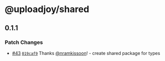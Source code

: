 # @uploadjoy/shared

## 0.1.1

### Patch Changes

- [#43](https://github.com/Uploadjoy/uploadjoy/pull/43) [`019caf9`](https://github.com/Uploadjoy/uploadjoy/commit/019caf948ea588a79aee13c2de718fd756bb79c0) Thanks [@nramkissoon](https://github.com/nramkissoon)! - create shared package for types
